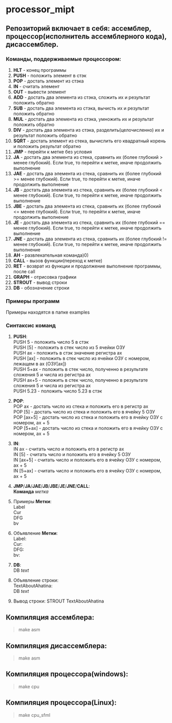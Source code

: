 # processor_mipt

## Репозиторий включает в себя: ассемблер, процессор(исполнитель ассемблерного кода), дисассемблер.

### Команды, поддерживаемые процессором:
1. **HLT**     - конец программы
2. **PUSH**    - положить элемент в стэк
3. **POP**     - достать элемент из стэка
4. **IN**      - считать элемент
5. **OUT**     - вывести элемент
6. **ADD**     - достать два элемента из стэка, сложить их и результат положить обратно
7. **SUB**     - достать два элемента из стэка, вычисть их и результат положить обратно
8. **MUL**     - достать два элемента из стэка, умножить их и результат положить обратно
9. **DIV**     - достать два элемента из стэка, разделить(целочисленно) их и результат положить обратно
10. **SQRT**   - достать элемент из стека, вычислить его квадратный корень и положить результат обратно
11. **JMP**    - перейти к метке без условия
12. **JA**     - достать два элемента из стека, сравнить их (более глубокий > менее глубокий).  Если true, то перейти к метке, иначе продолжить выполнение
13. **JAE**    - достать два элемента из стека, сравнить их (более глубокий >= менее глубокий). Если true, то перейти к метке, иначе продолжить выполнение
14. **JB**     - достать два элемента из стека, сравнить их (более глубокий < менее глубокий).  Если true, то перейти к метке, иначе продолжить выполнение
15. **JBE**    - достать два элемента из стека, сравнить их (более глубокий <= менее глубокий). Если true, то перейти к метке, иначе продолжить выполнение
16. **JE**     - достать два элемента из стека, сравнить их (более глубокий == менее глубокий). Если true, то перейти к метке, иначе продолжить выполнение
17. **JNE**    - достать два элемента из стека, сравнить их (более глубокий != менее глубокий). Если true, то перейти к метке, иначе продолжить выполнение
18. **AH**     - развлекательная команда)0)
19. **CALL**   - вызов функции(переход к метке)
20. **RET**    - возврат из функции и продолжение выполнение программы, после call
21. **GRAPH**  - отрисовка графики
22. **STROUT** - вывод строки
23. **DB**     - обозначение строки

### Примеры программ
Примеры находятся в папке examples

### Синтаксис команд

1. **PUSH**:  
PUSH 5    - положить число 5 в стэк  
PUSH [5]  - положить в стек число из 5 ячейки ОЗУ  
PUSH ax   - положить в стэк значение регистра ax  
PUSH [ax] - положить в стек число из ячейки ОЗУ с номером, лежащем в ax (ОЗУ[ax])  
PUSH 5+ax - положить в стек число, полученно в результате сложения 5 и числа из регистра ax  
PUSH ax+5 - положить в стек число, полученно в результате сложения 5 и числа из регистра ax   
PUSH 5.23 - положить число 5.23 в стэк  

2. **POP**:  
POP ax     - достать число из стека и положить его в регистр ax  
POP [5]    - достать число из стека и положить его в ячейку 5 ОЗУ  
POP [ax+5] - достать число из стека и положить его в ячейку ОЗУ с номером, ax + 5  
POP [5+ax] - достать число из стека и положить его в ячейку ОЗУ с номером, ax + 5  

3. **IN**:  
IN ax     - считать число и положить его в регистр ax  
IN [5]    - считать число и положить его в ячейку 5 ОЗУ  
IN [ax+5] - считать число и положить его в ячейку ОЗУ с номером, ax + 5  
IN [5+ax] - считать число и положить его в ячейку ОЗУ с номером, ax + 5  

4. **JMP**/**JA**/**JAE**/**JB**/**JBE**/**JE**/**JNE**/**CALL**:  
**Команда** *метка*  

5. Примеры **Метки**:  
Label  
Cur  
DFG  
bv  

6. Объявление **Метки**:  
Label:  
Cur:  
DFG:  
bv:  

7. **DB**:  
DB $text$  

8. Объявление строки:  
TextAboutAhatina:  
  DB $text$  
  
9. Вывод строки:
STROUT TextAboutAhatina

## Компиляция ассемблера:  
> make asm

## Компиляция дисассемблера:  
> make asm

## Компиляция процессора(windows):  
> make cpu

## Компиляция процессора(Linux):  
> make cpu_sfml

